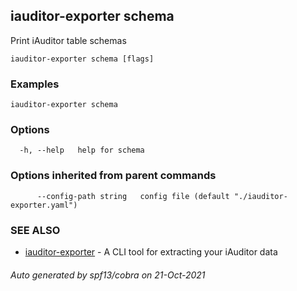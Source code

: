 ## iauditor-exporter schema

Print iAuditor table schemas

```
iauditor-exporter schema [flags]
```

### Examples

```
iauditor-exporter schema
```

### Options

```
  -h, --help   help for schema
```

### Options inherited from parent commands

```
      --config-path string   config file (default "./iauditor-exporter.yaml")
```

### SEE ALSO

* [iauditor-exporter](iauditor-exporter.md)	 - A CLI tool for extracting your iAuditor data

###### Auto generated by spf13/cobra on 21-Oct-2021
